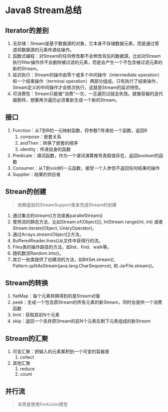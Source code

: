 # Java8 Stream总结
## Iterator的差别
1. 无存储：Stream是基于数据源的对象，它本身不存储数据元素，而是通过管道将数据源的元素传递给操作。
2. 函数式编程：对Stream的任何修改都不会修改背后的数据源，比如对Stream执行filter操作并不会删除被过滤的元素，而是会产生一个不包含被过滤元素的新的Stream。
3. 延迟执行：Stream的操作由零个或多个中间操作（intermediate operation）和一个结束操作（terminal operation）两部分组成。只有执行了结束操作，Stream定义的中间操作才会依次执行，这就是Stream的延迟特性。
4. 可消费性：Stream只能被“消费”一次，一旦遍历过就会失效。就像容器的迭代器那样，想要再次遍历必须重新生成一个新的Stream。
## 接口
1. Function：从T到R的一元映射函数，将参数T传递给一个函数，返回R
    1. compose：嵌套关系
    2. andThen：转换了嵌套的顺序
    3. identity：传递自身的函数
2. Predicate：谓词函数，作为一个谓词演算推导真假值存在，返回boolean的函数
3. Consumer：从T到void的一元函数，接受一个入参但不返回任何结果的操作
4. Supplier：结果的供应者
## Strean的创建
> 依赖底层的StreamSupport类来完成Stream的创建
1. 通过集合的stream()方法或者parallelStream()
2. 使用流的静态方法，比如Stream.of(Object[]), IntStream.range(int, int) 或者 Stream.iterate(Object, UnaryOperator)。
3. 通过Arrays.stream(Object[])方法。
4. BufferedReader.lines()从文件中获得行的流。
5. Files类的操作路径的方法，如list、find、walk等。
6. 随机数流Random.ints()。
7. 其它一些类提供了创建流的方法，如BitSet.stream(), Pattern.splitAsStream(java.lang.CharSequence), 和 JarFile.stream()。
## Stream的转换
1. flatMap：每个元素转换得到的是Stream对象
2. peek：生成一个包含原Stream的所有元素的新Stream，同时会提供一个消费函数
3. limit：获取其前N个元素
4. skip：返回一个丢弃原Stream的前N个元素后剩下元素组成的新Stream
## Stream的汇聚
1. 可变汇聚：把输入的元素累积到一个可变的容器里
    1. collect
2. 其他汇聚
    1. reduce
    2. count
    
## 并行流
> 本质是使用Fork/Join模型